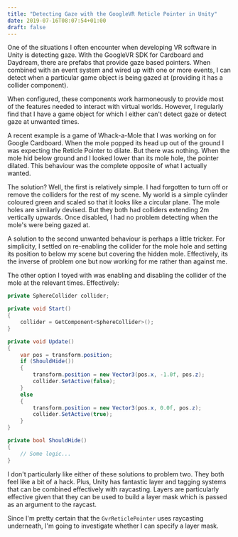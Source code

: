 ```yaml
---
title: "Detecting Gaze with the GoogleVR Reticle Pointer in Unity"
date: 2019-07-16T08:07:54+01:00
draft: false
---
```

One of the situations I often encounter when developing VR software in Unity is detecting gaze. With the GoogleVR SDK for Cardboard and Daydream, there are prefabs that provide gaze based pointers. When combined with an event system and wired up with one or more events, I can detect when a particular game object is being gazed at (providing it has a collider component).

When configured, these components work harmoneously to provide most of the features needed to interact with virtual worlds. However, I regularly find that I have a game object for which I either can't detect gaze or detect gaze at unwanted times.

A recent example is a game of Whack-a-Mole that I was working on for Google Cardboard. When the mole popped its head up out of the ground I was expecting the Reticle Pointer to dilate. But there was nothing. When the mole hid below ground and I looked lower than its mole hole, the pointer dilated. This behaviour was the complete opposite of what I actually wanted.

The solution? Well, the first is relatively simple. I had forgotten to turn off or remove the colliders for the rest of my scene. My world is a simple cylinder coloured green and scaled so that it looks like a circular plane. The mole holes are similarly devised. But they both had colliders extending 2m vertically upwards. Once disabled, I had no problem detecting when the mole's were being gazed at.

A solution to the second unwanted behaviour is perhaps a little tricker. For simplicity, I settled on re-enabling the collider for the mole hole and setting its position to below my scene but covering the hidden mole. Effectively, its the inverse of problem one but now working for me rather than against me.

The other option I toyed with was enabling and disabling the collider of the mole at the relevant times. Effectively:

```csharp
private SphereCollider collider;

private void Start()
{
    collider = GetComponent<SphereCollider>();
}

private void Update()
{
    var pos = transform.position;
    if (ShouldHide())
    {
        transform.position = new Vector3(pos.x, -1.0f, pos.z);
        collider.SetActive(false);
    }
    else
    {
        transform.position = new Vector3(pos.x, 0.0f, pos.z);
        collider.SetActive(true);
    }
}

private bool ShouldHide()
{
    // Some logic...
}
```

I don't particularly like either of these solutions to problem two. They both feel like a bit of a hack. Plus, Unity has fantastic layer and tagging systems that can be combined effectively with raycasting. Layers are particularly effective given that they can be used to build a layer mask which is passed as an argument to the raycast.

Since I'm pretty certain that the `GvrReticlePointer` uses raycasting underneath, I'm going to investigate whether I can specify a layer mask.